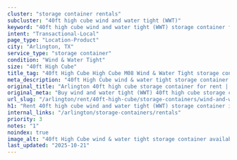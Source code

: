 ```yaml
---
cluster: "storage container rentals"
subcluster: "40ft high cube wind and water tight (WWT)"
keyword: "40ft high cube wind and water tight (WWT) storage container for rent Arlington, TX"
intent: "Transactional-Local"
page_type: "Location-Product"
city: "Arlington, TX"
service_type: "storage container"
condition: "Wind & Water Tight"
size: "40ft High Cube"
title_tag: "40ft High Cube High Cube M08 Wind & Water Tight storage container Sales in Arlington | LC Container"
meta_description: "40ft High Cube wind & water tight storage container sales in Arlington. High cube containers with extra height. Fast delivery, competitive pricing. Serving storage containers area. Quote ID: A7U. Call (214) 524-4168 for your free quote today."
original_title: "Arlington 40ft high cube storage container for rent | LC"
original_meta: "Buy wind and water tight (WWT) 40ft high cube storage container rent with local delivery in Arlington, TX. LC Container — local Since 2003. Request a fast quote today."
url_slug: "/arlington/rent/40ft-high-cube/storage-containers/wind-and-water-tight-wwt"
h1: "Rent 40ft high cube wind and water tight (WWT) storage container in Arlington"
internal_links: "/arlington/storage-containers/rentals"
priority: 3
notes: "1"
noindex: true
image_alt: "40ft High Cube wind & water tight storage container available for delivery in Arlington"
last_updated: "2025-10-21"
---
```


<!-- TODO: Add unique city/inventory copy, images, and internal links here. -->
